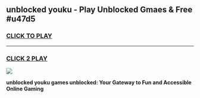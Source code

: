 
## unblocked youku - Play Unblocked Gmaes & Free #u47d5
<h3>
<a href="https://news.freeplayer.one?title=unblocked_youku&ref=24F">CLICK TO PLAY</a></h3>
<hr>

<h3>
<a href="https://news.freeplayer.one?title=unblocked_youku&ref=24F">CLICK 2 PLAY</a>
  
</h3>

<a href="https://news.freeplayer.one?title=unblocked_youku&ref=24F/"><img src="https://clearcache.store/games.png"></a>


**unblocked youku games unblocked: Your Gateway to Fun and Accessible Online Gaming**
